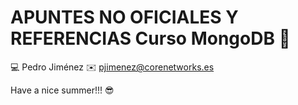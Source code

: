# APUNTES NO OFICIALES Y REFERENCIAS Curso MongoDB 🚀

💻 Pedro Jiménez
✉️ pjimenez@corenetworks.es

Have a nice summer!!! 😎